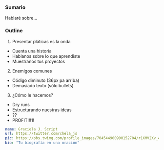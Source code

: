 <!--
// Puedes borrar este comentario sin broncas, pero antes de hacerlo lee
// y completa las instrucciones!

Presentar una plática en ChelaJS es bien fácil:

1. El **título** de este issue debe ser el título de tu charla,
2. Un breve sumario (par de oraciones) que describan de que se trata
3. El outline que seguirás,
4. Tu "adword", y opcionalmente
4. Cuándo te gustaría presentar

Si tienes dudas o te gustaría platicar antes de presentar:
  - Échale un ojo al wiki: https://github.com/javascriptmx/chelajs/wiki
  - Checa #chelajs en nuestro canal de slack: https://chat.javascriptmx.com
-->

### Sumario

Hablaré sobre...

### Outline

1. Presentar pláticas es la onda
  - Cuenta una historia
  - Hablanos sobre lo que aprendiste
  - Muestranos tus proyectos
2. Enemigos comunes
  - Código diminuto (36px pa arriba)
  - Demasiado texto (sólo bullets)
3. ¿Cómo le hacemos?
  - Dry runs
  - Estructurando nuestras ideas
  - ??
  - PROFIT!!!1!

<!-- Debes darnos estos datos: -->
```yaml
name: Graciela J. Script
url: https://twitter.com/chela_js
pic: https://pbs.twimg.com/profile_images/704544900990152704/r1XMV2Xv_400x400.jpg
bio: "Tu biografía en una oración"
```
